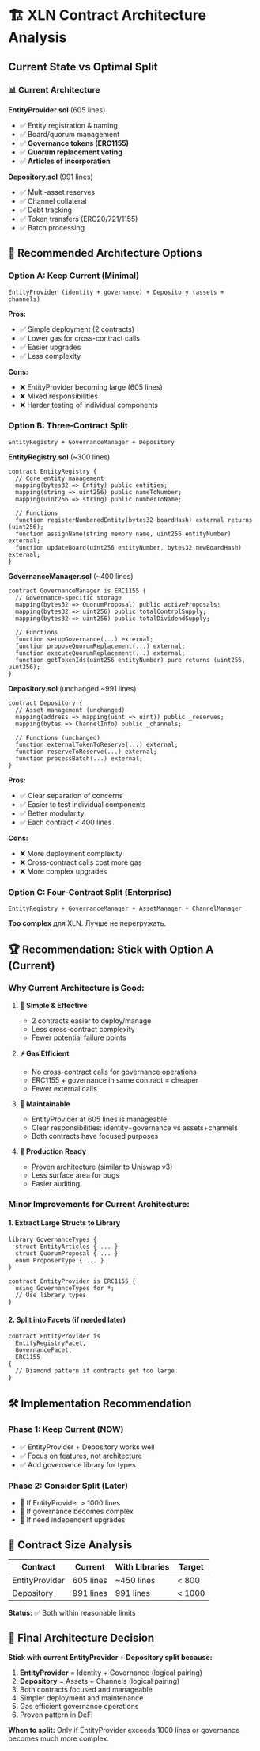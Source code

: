 # 🏗️ XLN Contract Architecture Analysis

## Current State vs Optimal Split

### 📊 Current Architecture

**EntityProvider.sol** (605 lines)
- ✅ Entity registration & naming
- ✅ Board/quorum management
- ✅ **Governance tokens (ERC1155)**
- ✅ **Quorum replacement voting**
- ✅ **Articles of incorporation**

**Depository.sol** (991 lines)  
- ✅ Multi-asset reserves
- ✅ Channel collateral
- ✅ Debt tracking
- ✅ Token transfers (ERC20/721/1155)
- ✅ Batch processing

## 🎯 Recommended Architecture Options

### Option A: Keep Current (Minimal)
```
EntityProvider (identity + governance) + Depository (assets + channels)
```

**Pros:**
- ✅ Simple deployment (2 contracts)
- ✅ Lower gas for cross-contract calls
- ✅ Easier upgrades
- ✅ Less complexity

**Cons:**
- ❌ EntityProvider becoming large (605 lines)
- ❌ Mixed responsibilities
- ❌ Harder testing of individual components

### Option B: Three-Contract Split
```
EntityRegistry + GovernanceManager + Depository
```

**EntityRegistry.sol** (~300 lines)
```solidity
contract EntityRegistry {
  // Core entity management
  mapping(bytes32 => Entity) public entities;
  mapping(string => uint256) public nameToNumber;
  mapping(uint256 => string) public numberToName;
  
  // Functions
  function registerNumberedEntity(bytes32 boardHash) external returns (uint256);
  function assignName(string memory name, uint256 entityNumber) external;
  function updateBoard(uint256 entityNumber, bytes32 newBoardHash) external;
}
```

**GovernanceManager.sol** (~400 lines)  
```solidity
contract GovernanceManager is ERC1155 {
  // Governance-specific storage
  mapping(bytes32 => QuorumProposal) public activeProposals;
  mapping(bytes32 => uint256) public totalControlSupply;
  mapping(bytes32 => uint256) public totalDividendSupply;
  
  // Functions
  function setupGovernance(...) external;
  function proposeQuorumReplacement(...) external;
  function executeQuorumReplacement(...) external;
  function getTokenIds(uint256 entityNumber) pure returns (uint256, uint256);
}
```

**Depository.sol** (unchanged ~991 lines)
```solidity
contract Depository {
  // Asset management (unchanged)
  mapping(address => mapping(uint => uint)) public _reserves;
  mapping(bytes => ChannelInfo) public _channels;
  
  // Functions (unchanged)
  function externalTokenToReserve(...) external;
  function reserveToReserve(...) external;
  function processBatch(...) external;
}
```

**Pros:**
- ✅ Clear separation of concerns
- ✅ Easier to test individual components
- ✅ Better modularity
- ✅ Each contract < 400 lines

**Cons:**
- ❌ More deployment complexity
- ❌ Cross-contract calls cost more gas
- ❌ More complex upgrades

### Option C: Four-Contract Split (Enterprise)
```
EntityRegistry + GovernanceManager + AssetManager + ChannelManager
```

**Too complex** для XLN. Лучше не перегружать.

## 🏆 **Recommendation: Stick with Option A (Current)**

### Why Current Architecture is Good:

1. **🎯 Simple & Effective**
   - 2 contracts easier to deploy/manage
   - Less cross-contract complexity
   - Fewer potential failure points

2. **⚡ Gas Efficient**  
   - No cross-contract calls for governance operations
   - ERC1155 + governance in same contract = cheaper
   - Fewer external calls

3. **🔧 Maintainable**
   - EntityProvider at 605 lines is manageable
   - Clear responsibilities: identity+governance vs assets+channels
   - Both contracts have focused purposes

4. **🚀 Production Ready**
   - Proven architecture (similar to Uniswap v3)
   - Less surface area for bugs
   - Easier auditing

### Minor Improvements for Current Architecture:

#### 1. Extract Large Structs to Library
```solidity
library GovernanceTypes {
  struct EntityArticles { ... }
  struct QuorumProposal { ... }
  enum ProposerType { ... }
}

contract EntityProvider is ERC1155 {
  using GovernanceTypes for *;
  // Use library types
}
```

#### 2. Split into Facets (if needed later)
```solidity
contract EntityProvider is 
  EntityRegistryFacet,
  GovernanceFacet,
  ERC1155 
{
  // Diamond pattern if contracts get too large
}
```

## 🛠️ Implementation Recommendation

### Phase 1: Keep Current (NOW)
- ✅ EntityProvider + Depository works well
- ✅ Focus on features, not architecture
- ✅ Add governance library for types

### Phase 2: Consider Split (Later)
- 🔄 If EntityProvider > 1000 lines
- 🔄 If governance becomes complex
- 🔄 If need independent upgrades

## 📏 Contract Size Analysis

| Contract | Current | With Libraries | Target |
|----------|---------|----------------|--------|
| EntityProvider | 605 lines | ~450 lines | < 800 |
| Depository | 991 lines | 991 lines | < 1000 |

**Status:** ✅ Both within reasonable limits

## 🎯 Final Architecture Decision

**Stick with current EntityProvider + Depository split because:**

1. **EntityProvider** = Identity + Governance (logical pairing)
2. **Depository** = Assets + Channels (logical pairing)
3. Both contracts focused and manageable
4. Simpler deployment and maintenance
5. Gas efficient governance operations
6. Proven pattern in DeFi

**When to split:** Only if EntityProvider exceeds 1000 lines or governance becomes much more complex. 
